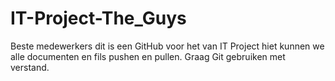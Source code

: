 # IT-Project-The_Guys

Beste medewerkers dit is een GitHub voor het van IT Project hiet kunnen we alle documenten en fils pushen en pullen. Graag Git gebruiken met verstand.  
